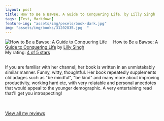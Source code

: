 ```yaml
---
layout: post
title: How to Be a Bawse, A Guide to Conquering Life, by Lilly Singh             
tags: [Test, Markdown]
feature-img: "assets/img/pexels/book-dark.jpg"             
img: "assets/img/books/31202835.jpg  "
---
```

             
<a href= "https://www.goodreads.com/book/show/31202835-how-to-be-a-bawse" style= "float: left; padding-right: 20px"><img border="0" alt= "How to Be a Bawse: A Guide to Conquering Life" src= "https://images.gr-assets.com/books/1475608021m/31202835.jpg" /></a><a href="https://www.goodreads.com/book/show/31202835-how-to-be-a-bawse">How to Be a Bawse: A Guide to Conquering Life</a> by <a href="https://www.goodreads.com/author/show/14472017.Lilly_Singh">Lilly Singh</a><br/> My rating: <a href="https://www.goodreads.com/review/show/1958391461"> 4 of 5 stars</a><br /><br />


If you are familiar with her channel, her book is written in an unmistakably similar manner. Funny, witty, thoughtful. Her book repeatedly supplements old adages such as "be mindful", "be kind" and many more about improving productivity, working hard etc, with very relatable and personal anecdotes that would appeal to the younger demographic. A very entertaining read that'll get you introspecting!

<br/><br/><a href="https://www.goodreads.com/review/list/16616412-nandita-damaraju">View all my reviews</a>
